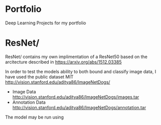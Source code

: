 # Portfolio
Deep Learning Projects for my portfolio


# ResNet/
ResNet/ contains my own implimentation of a ResNet50 based on the arcitecture described in https://arxiv.org/abs/1512.03385 

In order to test the models ability to both bound and classify image data, I have used the public dataset MIT http://vision.stanford.edu/aditya86/ImageNetDogs/
- Image Data http://vision.stanford.edu/aditya86/ImageNetDogs/images.tar
- Annotation Data http://vision.stanford.edu/aditya86/ImageNetDogs/annotation.tar 


The model may be run using